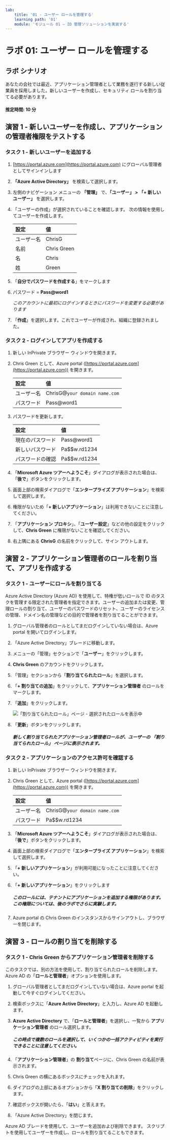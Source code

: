 ```yaml
---
lab:
    title: '01 - ユーザー ロールを管理する'
    learning path: '01'
    module: 'モジュール 01 – ID 管理ソリューションを実装する'
---
```


# ラボ 01: ユーザー ロールを管理する

## ラボ シナリオ

あなたの会社では最近、アプリケーション管理者として業務を遂行する新しい従業員を採用しました。新しいユーザーを作成し、セキュリティ ロールを割り当てる必要があります。

#### 推定時間: 10 分

## 演習 1 - 新しいユーザーを作成し、アプリケーションの管理者権限をテストする

### タスク 1 - 新しいユーザーを追加する

1. [https://portal.azure.com](https://portal.azure.com) にグローバル管理者としてサインインします

2. **「Azure Active Directory」** を検索して選択します。

3. 左側のナビゲーション メニューの **「管理」** で、**「ユーザー」 > 「+ 新しいユーザー」** を選択します。

4. 「ユーザーの作成」が選択されていることを確認します。  次の情報を使用してユーザーを作成します。

    | **設定**| **値**|
    | :--- | :--- |
    | ユーザー名| ChrisG|
    | 名前| Chris Green|
    | 名| Chris|
    | 姓| Green|

5. 「**自分でパスワードを作成する**」をマークします

6. パスワード = **Pass@word1**

     *このアカウントに最初にログインするときにパスワードを変更する必要があります*

7. 「**作成**」を選択します。これでユーザーが作成され、組織に登録されました。

### タスク 2 - ログインしてアプリを作成する

1. 新しい InPrivate ブラウザー ウィンドウを開きます。
2. Chris Green として、Azure portal ([https://portal.azure.com](https://portal.azure.com)) を開きます。

    | **設定**| **値**|
    | :--- | :--- |
    | ユーザー名| ChrisG@`your domain name.com`|
    | パスワード| Pass@word1|

3. パスワードを更新します。

    | **設定**| **値**|
    | :--- | :--- |
    | 現在のパスワード| Pass@word1|
    | 新しいパスワード| Pa$$w.rd1234|
    | パスワードの確認| Pa$$w.rd1234|

4. 「**Microsoft Azure ツアーへようこそ**」ダイアログが表示された場合は、「**後で**」ボタンをクリックします。

5. 画面上部の検索ダイアログで「**エンタープライズ アプリケーション**」を検索して選択します。
6. 権限がないため「**+ 新しいアプリケーション**」は利用できないことに注意してください。
7. 「**アプリケーション プロキシ**」、「**ユーザー設定**」などの他の設定をクリックして、**Chris Green** に権限がないことを確認してください。
8. 右上隅にある **ChrisG** の名前をクリックして、サイン アウトします。

## 演習 2 - アプリケーション管理者のロールを割り当て、アプリを作成する

### タスク 1 - ユーザーにロールを割り当てる

Azure Active Directory (Azure AD) を使用して、特権が低いロールで ID のタスクを管理する限定された管理者を指定できます。ユーザーの追加または変更、管理ロールの割り当て、ユーザーのパスワードのリセット、ユーザーのライセンスの管理、ドメイン名の管理などの目的で管理者を割り当てることができます。

1. グローバル管理者のロールとしてまだログインしていない場合は、Azure portal を開いてログインします。
2. 「Azure Active Directory」ブレードに移動します。
3. メニューの「管理」セクションで「**ユーザー**」をクリックします。
4. **Chris Green** のアカウントをクリックします。
5. 「管理」セクションから「**割り当てられたロール**」を選択します。
6. 「**+ 割り当ての追加**」をクリックして、**アプリケーション管理者** のロールをマークします。
7. 「**追加**」をクリックします。

    ![「割り当てられたロール」ページ - 選択されたロールを表示中](./media/directory-role-select-role.png)

8. 「**更新**」ボタンをクリックします。

     ##### 新しく割り当てられたアプリケーション管理者ロールが、ユーザーの **「割り当てられたロール」** ページに表示されます。

### タスク 2 - アプリケーションのアクセス許可を確認する

1. 新しい InPrivate ブラウザー ウィンドウを開きます。
2. Chris Green として、Azure portal ([https://portal.azure.com](https://portal.azure.com)) を開きます。

    | **設定**| **値**|
    | :--- | :--- |
    | ユーザー名| ChrisG@`your domain name.com`|
    | パスワード| Pa$$w.rd1234|

3. 「**Microsoft Azure ツアーへようこそ**」ダイアログが表示された場合は、「**後で**」ボタンをクリックします。
4. 画面上部の検索ダイアログで「**エンタープライズ アプリケーション**」を検索して選択します。
5. 「**+ 新しいアプリケーション**」が利用可能になったことに注意してください。
6. 「**+ 新しいアプリケーション**」をクリックします

     ##### このロールには、テナントにアプリケーションを追加する権限があります。  この権限については、後のラボでさらに実験します。

7. Azure portal の Chris Green のインスタンスからサインアウトし、ブラウザーを閉じます。

## 演習 3 - ロールの割り当てを削除する

### タスク 1 - Chris Green からアプリケーション管理者を削除する

このタスクでは、別の方法を使用して、割り当てられたロールを削除します。 Azure AD の「**ロールと管理者**」オプションを使用します。

1. グローバル管理者としてまだログインしていない場合は、Azure portal を起動して今すぐログインしてください。
2. 検索ボックスに「**Azure Active Directory**」と入力し、Azure AD を起動します。
3. **Azure Active Directory** で、「**ロールと管理者**」を選択し、一覧から **アプリケーション管理者** のロール選択します。

     ##### この時点で複数のロールを選択して、いくつかの一括アクティビティを実行できることに注意してください。

4. 「**アプリケーション管理者**」の **割り当て**ページに、Chris Green の名前が表示されます。
5. Chris Green の横にあるボックスにチェックを入れます。
6. ダイアログの上部にあるオプションから「**X 割り当ての削除**」をクリックします。
7. 確認ボックスが開いたら、「**はい**」と答えます。
8. 「Azure Active Directory」を閉じます。

Azure AD ブレードを使用して、ユーザーを追加および削除できます。  スクリプトを使用してユーザーを作成し、ロールを割り当てることもできます。 
